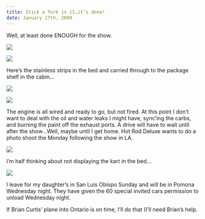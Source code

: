 ```yaml
---
title: Stick a fork in it…it’s done!
date: January 17th, 2009
---
```


Well, at least done ENOUGH for the show.

![](/images/pop/studeute/IMG_2124.jpg)

![](/images/pop/studeute/IMG_2126.jpg)

Here’s the stainless strips in the bed and carried through to the package shelf in the cabin…

![](/images/pop/studeute/IMG_2128.jpg)

![](/images/pop/studeute/IMG_2127.jpg)

The engine is all wired and ready to go, but not fired. At this point I don’t want to deal with the oil and water leaks I might have, sync’ing the carbs, and burning the paint off the exhaust ports. A drive will have to wait until after the show…Well, maybe until I get home. Hot Rod Deluxe wants to do a photo shoot the Monday following the show in LA.

![](/images/pop/studeute/IMG_2135.jpg)

I’m half thinking about not displaying the kart in the bed…

![](/images/pop/studeute/IMG_2140.jpg)

I leave for my daughter’s in San Luis Obispo Sunday and will be in Pomona Wednesday night. They have given the 60 special invited cars permission to unload Wednesday night.

If Brian Curtis’ plane into Ontario is on time, I’ll do that (I’ll need Brian’s help.
